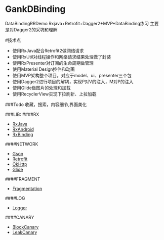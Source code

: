 # GankDBinding
DataBindingRRDemo
Rxjava+Retrofit+Dagger2+MVP+DataBinding练习
主要是对Dagger2的采坑和理解

#技术点
* 使用RxJava配合Retrofit2做网络请求
* 使用RxUtil对线程操作和网络请求结果处理做了封装
* 使用RxPresenter对订阅的生命周期做管理
* 使用Material Design控件和动画
* 使用MVP架构整个项目，对应于model、ui、presenter三个包
* 使用Dagger2进行项目的解耦，实现P对V的注入，M对P的注入
* 使用Glide做图片的处理和加载
* 使用RecyclerView实现下拉刷新、上拉加载

###Todo
收藏，搜索，内容细节,界面美化

###LIB:
####RX

* [RxJava](https://github.com/ReactiveX/RxJava)
* [RxAndroid](https://github.com/ReactiveX/RxAndroid)
* [RxBinding](https://github.com/JakeWharton/RxBinding)

####NETWORK

* [Gson](https://github.com/google/gson)
* [Retrofit](https://github.com/square/retrofit)
* [OkHttp](https://github.com/square/okhttp)
* [Glide](https://github.com/bumptech/glide)



####FRAGMENT

* [Fragmentation](https://github.com/YoKeyword/Fragmentation)

####LOG

* [Logger](https://github.com/orhanobut/logger)


####CANARY

* [BlockCanary](https://github.com/markzhai/AndroidPerformanceMonitor)
* [LeakCanary](https://github.com/square/leakcanary)